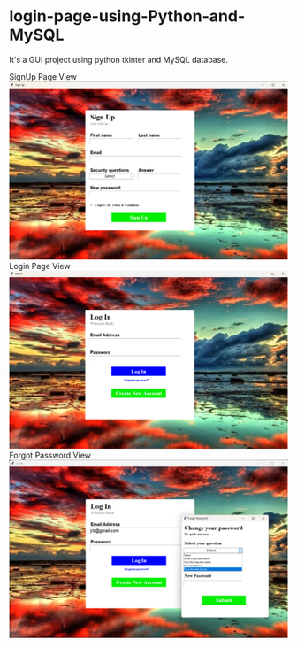 # login-page-using-Python-and-MySQL
It's a GUI project using python tkinter and MySQL database.

SignUp Page View
![Screenshot](assets/screenshot_1.png)
Login Page View
![Screenshot](assets/screenshot_2.png)
Forgot Password View
![Screenshot](assets/screenshot_3.png)

